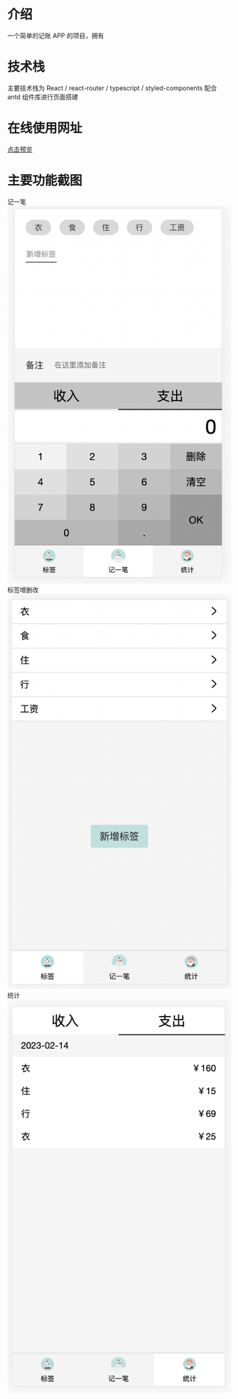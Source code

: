 # 介绍

一个简单的记账 APP 的项目，拥有

# 技术栈

主要技术栈为 React / react-router / typescript / styled-components
配合 antd 组件库进行页面搭建

# 在线使用网址

[点击预览](https://superpowerzhang.github.io/react_bill_website/index.html)

# 主要功能截图

记一笔
![avatar](/public/add.png)
标签增删改
![avatar](/public/tag.png)
统计
![avatar](/public/count.png)
